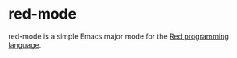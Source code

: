 # red-mode

red-mode is a simple Emacs major mode for the [Red programming language][1].

[1]: https://red-lang.org
